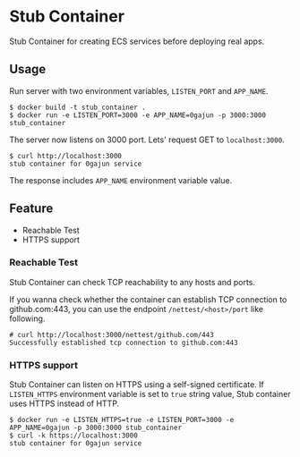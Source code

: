 # Stub Container

Stub Container for creating ECS services before deploying real apps.

## Usage

Run server with two environment variables, `LISTEN_PORT` and `APP_NAME`.

```
$ docker build -t stub_container .
$ docker run -e LISTEN_PORT=3000 -e APP_NAME=0gajun -p 3000:3000 stub_container
```


The server now listens on 3000 port.
Lets' request GET to `localhost:3000`.

```
$ curl http://localhost:3000
stub container for 0gajun service
```

The response includes `APP_NAME` environment variable value.

## Feature
* Reachable Test
* HTTPS support

### Reachable Test

Stub Container can check TCP reachability to any hosts and ports.

If you wanna check whether the container can establish TCP connection to github.com:443, you can use the endpoint `/nettest/<host>/port` like following.

```
# curl http://localhost:3000/nettest/github.com/443
Successfully established tcp connection to github.com:443
```

### HTTPS support
Stub Container can listen on HTTPS using a self-signed certificate.
If `LISTEN_HTTPS` environment variable is set to `true` string value, Stub container uses HTTPS instead of HTTP.

```
$ docker run -e LISTEN_HTTPS=true -e LISTEN_PORT=3000 -e APP_NAME=0gajun -p 3000:3000 stub_container
$ curl -k https://localhost:3000
stub container for 0gajun service
```
